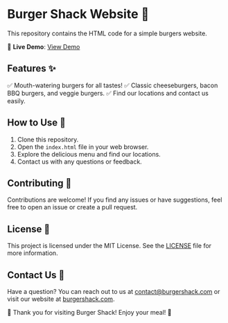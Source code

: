 # Burger Shack Website 🍔

This repository contains the HTML code for a simple burgers website.

🔗 **Live Demo**: [View Demo](https://example.com)

## Features ✨

✅ Mouth-watering burgers for all tastes!
✅ Classic cheeseburgers, bacon BBQ burgers, and veggie burgers.
✅ Find our locations and contact us easily.

## How to Use 🚀

1. Clone this repository.
2. Open the `index.html` file in your web browser.
3. Explore the delicious menu and find our locations.
4. Contact us with any questions or feedback.

## Contributing 🤝

Contributions are welcome! If you find any issues or have suggestions, feel free to open an issue or create a pull request.

## License 📝

This project is licensed under the MIT License. See the [LICENSE](LICENSE) file for more information.

## Contact Us 📧

Have a question? You can reach out to us at [contact@burgershack.com](mailto:contact@burgershack.com) or visit our website at [burgershack.com](https://burgershack.com).

🍔 Thank you for visiting Burger Shack! Enjoy your meal! 🍔

